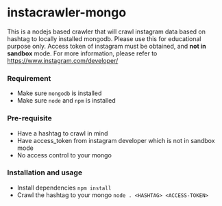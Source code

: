 # instacrawler-mongo

This is a nodejs based crawler that will crawl instagram data based on hashtag to locally installed mongodb. Please use this for educational purpose only. Access token of instagram must be obtained, and **not in sandbox** mode. For more information, please refer to https://www.instagram.com/developer/

### Requirement
- Make sure `mongodb` is installed
- Make sure `node` and `npm` is installed

### Pre-requisite
- Have a hashtag to crawl in mind
- Have access_token from instagram developer which is not in sandbox mode
- No access control to your mongo

### Installation and usage
- Install dependencies
`npm install`
- Crawl the hashtag to your mongo
`node . <HASHTAG> <ACCESS-TOKEN>`
